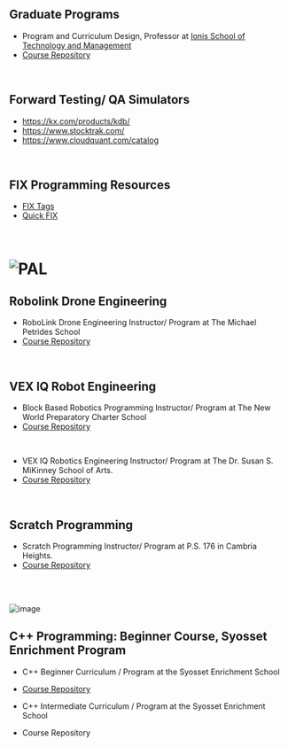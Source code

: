 ## Graduate Programs
* Program and Curriculum Design, Professor at [Ionis School of Technology and Management](https://en.wikipedia.org/wiki/IONIS_School_of_Technology_and_Management)
* [Course Repository](https://github.com/ions29/cpp-reading-material/tree/main/00.%20Ionis%20School%20of%20Technology%20and%20Management)

<br>

## Forward Testing/ QA Simulators
* https://kx.com/products/kdb/
* https://www.stocktrak.com/
* https://www.cloudquant.com/catalog

<br>

## FIX Programming Resources
* [FIX Tags](https://www.onixs.biz/fix-dictionary/4.2/fields_by_tag.html)
* [Quick FIX](https://quickfixengine.org/c/documentation/)

<br>

# ![PAL](https://images.squarespace-cdn.com/content/v1/549af14be4b038053fe035c4/1539955241053-Y44WLCS7VF1YZWKMHJNA/PAL+Logo.jpg?format=2500w)

## Robolink Drone Engineering
* RoboLink Drone Engineering Instructor/ Program at The Michael Petrides School
* [Course Repository](https://github.com/ions29/cpp-reading-material/tree/main/PAL/RoboLink%20Drone%20Engineering%20-%20Petrides)

<br>

## VEX IQ Robot Engineering
* Block Based Robotics Programming Instructor/ Program at The New World Preparatory Charter School
* [Course Repository](https://github.com/ions29/cpp-reading-material/tree/main/PAL/VEX%20IQ%20Robotics%20-%20New%20World%20Prep)

<br>

* VEX IQ Robotics Engineering Instructor/ Program at The Dr. Susan S. MiKinney School of Arts.
* [Course Repository](https://github.com/ions29/cpp-reading-material/tree/main/PAL/VEX%20IQ%20Robotics%20-%20Susan%20McKinney)

<br>

## Scratch Programming
* Scratch Programming Instructor/ Program at P.S. 176 in Cambria Heights.
* [Course Repository](https://github.com/ions29/cpp-reading-material/tree/main/PAL/Scratch%20Programming%20-%20PS176Q)

<br>
<br>

![image](https://github.com/ions29/cpp-reading-material/assets/127531384/dcd7e40d-08a9-4edc-9b19-58f5209f91c1)


## C++ Programming: Beginner Course, Syosset Enrichment Program

* C++ Beginner Curriculum / Program at the Syosset Enrichment School
* [Course Repository](https://github.com/ions29/cpp-reading-material/blob/main/PAL/C%2B%2B%20Beginner/CourseOutline.md)

* C++ Intermediate Curriculum / Program at the Syosset Enrichment School
* Course Repository

